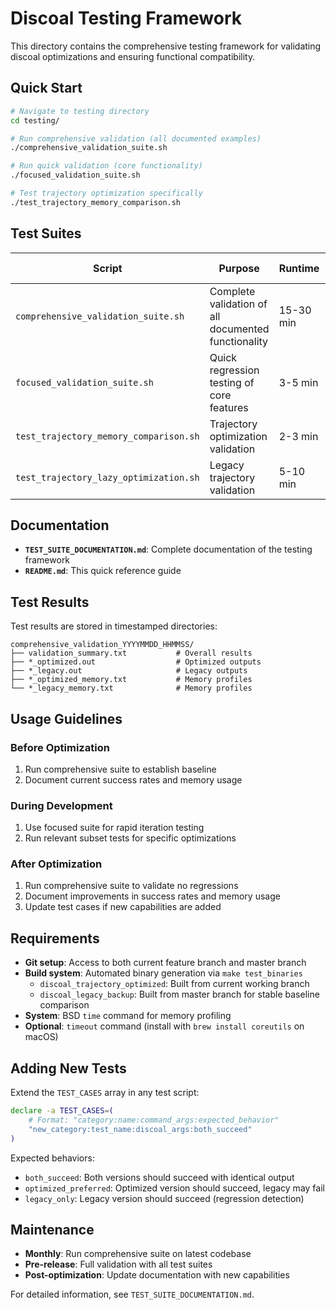 # Discoal Testing Framework

This directory contains the comprehensive testing framework for validating discoal optimizations and ensuring functional compatibility.

## Quick Start

```bash
# Navigate to testing directory
cd testing/

# Run comprehensive validation (all documented examples)
./comprehensive_validation_suite.sh

# Run quick validation (core functionality)  
./focused_validation_suite.sh

# Test trajectory optimization specifically
./test_trajectory_memory_comparison.sh
```

## Test Suites

| Script | Purpose | Runtime | Test Cases |
|--------|---------|---------|------------|
| `comprehensive_validation_suite.sh` | Complete validation of all documented functionality | 15-30 min | 21 tests |
| `focused_validation_suite.sh` | Quick regression testing of core features | 3-5 min | 10 tests |
| `test_trajectory_memory_comparison.sh` | Trajectory optimization validation | 2-3 min | 5 tests |
| `test_trajectory_lazy_optimization.sh` | Legacy trajectory validation | 5-10 min | 10 tests |

## Documentation

- **`TEST_SUITE_DOCUMENTATION.md`**: Complete documentation of the testing framework
- **`README.md`**: This quick reference guide

## Test Results

Test results are stored in timestamped directories:
```
comprehensive_validation_YYYYMMDD_HHMMSS/
├── validation_summary.txt           # Overall results
├── *_optimized.out                  # Optimized outputs  
├── *_legacy.out                     # Legacy outputs
├── *_optimized_memory.txt           # Memory profiles
└── *_legacy_memory.txt              # Memory profiles
```

## Usage Guidelines

### Before Optimization
1. Run comprehensive suite to establish baseline
2. Document current success rates and memory usage

### During Development
1. Use focused suite for rapid iteration testing
2. Run relevant subset tests for specific optimizations

### After Optimization
1. Run comprehensive suite to validate no regressions
2. Document improvements in success rates and memory usage
3. Update test cases if new capabilities are added

## Requirements

- **Git setup**: Access to both current feature branch and master branch
- **Build system**: Automated binary generation via `make test_binaries`
  - `discoal_trajectory_optimized`: Built from current working branch
  - `discoal_legacy_backup`: Built from master branch for stable baseline comparison
- **System**: BSD `time` command for memory profiling
- **Optional**: `timeout` command (install with `brew install coreutils` on macOS)

## Adding New Tests

Extend the `TEST_CASES` array in any test script:

```bash
declare -a TEST_CASES=(
    # Format: "category:name:command_args:expected_behavior"
    "new_category:test_name:discoal_args:both_succeed"
)
```

Expected behaviors:
- `both_succeed`: Both versions should succeed with identical output
- `optimized_preferred`: Optimized version should succeed, legacy may fail
- `legacy_only`: Legacy version should succeed (regression detection)

## Maintenance

- **Monthly**: Run comprehensive suite on latest codebase
- **Pre-release**: Full validation with all test suites  
- **Post-optimization**: Update documentation with new capabilities

For detailed information, see `TEST_SUITE_DOCUMENTATION.md`.